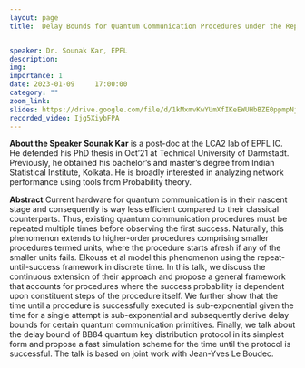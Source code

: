 ```yaml
---
layout: page
title:  Delay Bounds for Quantum Communication Procedures under the Repeat-Until-Success Framework.


speaker: Dr. Sounak Kar, EPFL
description: 
img:
importance: 1
date: 2023-01-09     17:00:00
category: ""
zoom_link: 
slides: https://drive.google.com/file/d/1kMxmvKwYUmXfIKeEWUHbBZE0ppmpNjyU/view
recorded_video: Ijg5XiybFPA
---
```


**About the Speaker** 
**Sounak Kar** is a post-doc at the LCA2 lab of EPFL IC. He defended his PhD thesis in Oct’21 at Technical University of Darmstadt. Previously, he obtained his bachelor’s and master’s degree from Indian Statistical Institute, Kolkata. He is broadly interested in analyzing network performance using tools from Probability theory.


**Abstract**
  Current hardware for quantum communication is in their nascent stage and consequently is way less efficient compared to their classical counterparts. Thus, existing quantum communication procedures must be repeated multiple times before observing the first success. Naturally, this phenomenon extends to higher-order procedures comprising smaller procedures termed units, where the procedure starts afresh if any of the smaller units fails. Elkouss et al model this phenomenon using the repeat-until-success framework in discrete time. In this talk, we discuss the continuous extension of their approach and propose a general framework that accounts for procedures where the success probability is dependent upon constituent steps of the procedure itself. We further show that the time until a procedure is successfully executed is sub-exponential given the time for a single attempt is sub-exponential and subsequently derive delay bounds for certain quantum communication primitives. Finally, we talk about the delay bound of BB84 quantum key distribution protocol in its simplest form and propose a fast simulation scheme for the time until the protocol is successful. The talk is based on joint work with Jean-Yves Le Boudec. 